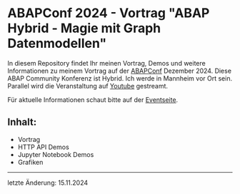 # ABAPConf 2024 - Vortrag "ABAP Hybrid - Magie mit Graph Datenmodellen"

In diesem Repository findet Ihr meinen Vortrag, Demos und weitere Informationen zu meinem Vortrag auf der [ABAPConf](https://abapconf.org) Dezember 2024.
Diese ABAP Community Konferenz ist Hybrid. Ich werde in Mannheim vor Ort sein. Parallel wird die Veranstaltung auf [Youtube](https://www.youtube.com/@abapconf/streams) gestreamt.

Für aktuelle Informationen schaut bitte auf der [Eventseite]((https://abapconf.org/abapconf2024/)).

## Inhalt:

- Vortrag
- HTTP API Demos
- Jupyter Notebook Demos
- Grafiken
  
  
---
letzte Änderung: 15.11.2024